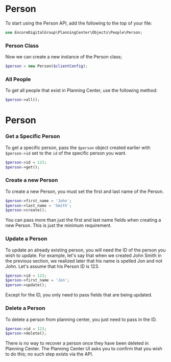 # Person
To start using the Person API, add the following to the top of your file:
```php
use EncoreDigitalGroup\PlanningCenter\Objects\People\Person;
```
<include from="SnippetLibrary.md" element-id="setupThePcoClient"></include>

### Person Class
Now we can create a new instance of the Person class;
```php
$person = new Person($clientConfig);
```

### All People
To get all people that exist in Planning Center, use the following method:
```php
$person->all();
```

# Person

### Get a Specific Person

To get a specific person, pass the ```$person``` object created earlier with ```$person->id```
set to the ```id``` of the specific person you want.
```php
$person->id = 123;
$person->get();
```

### Create a new Person
To create a new Person, you must set the first and last name of the Person.
```php
$person->first_name = 'John';
$person->last_name = 'Smith';
$person->create();
```
<note>You can pass more than just the first and last name fields when creating a new Person.
This is just the minimum requirement.</note>

### Update a Person
To update an already existing person, you will need the ID of the person you wish to update.
For example, let's say that when we created John Smith in the previous section, we realized later that his name
is spelled Jon and not John. Let's assume that his Person ID is 123.
```PHP
$person->id = 123;
$person->first_name = 'Jon';
$person->update();
```
<note>Except for the ID, you only need to pass fields that are being updated.</note>

### Delete a Person
To delete a person from planning center, you just need to pass in the ID.
```PHP
$person->id = 123;
$person->delete();
```
<warning>There is no way to recover a person once they have been deleted in Planning Center.
The Planning Center UI asks you to confirm that you wish to do this; no such step exists via the API.</warning>